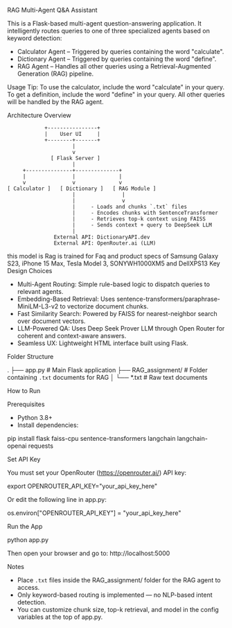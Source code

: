 
RAG Multi-Agent Q&A Assistant

This is a Flask-based multi-agent question-answering application. It intelligently routes queries to one of three specialized agents based on keyword detection:

-  Calculator Agent – Triggered by queries containing the word "calculate".
-  Dictionary Agent – Triggered by queries containing the word "define".
-  RAG Agent – Handles all other queries using a Retrieval-Augmented Generation (RAG) pipeline.

 Usage Tip:
To use the calculator, include the word "calculate" in your query.
To get a definition, include the word "define" in your query.
All other queries will be handled by the RAG agent.

 Architecture Overview

                +----------------+
                |    User UI     |
                +--------+-------+
                         |
                         v
                  [ Flask Server ]
                         |
         +---------------+--------------+
         |               |              |
         v               v              v
    [ Calculator ]   [ Dictionary ]   [ RAG Module ]
                         |               |
                         |               v
                         |     - Loads and chunks `.txt` files
                         |     - Encodes chunks with SentenceTransformer
                         |     - Retrieves top-k context using FAISS
                         |     - Sends context + query to DeepSeek LLM
                         |
                   External API: DictionaryAPI.dev
                   External API: OpenRouter.ai (LLM)

this model is Rag is trained for Faq and product specs of Samsung Galaxy S23, iPhone 15 Max, Tesla Model 3, SONYWH1000XM5 and DellXPS13 
 Key Design Choices

- Multi-Agent Routing: Simple rule-based logic to dispatch queries to relevant agents.
- Embedding-Based Retrieval: Uses sentence-transformers/paraphrase-MiniLM-L3-v2 to vectorize document chunks.
- Fast Similarity Search: Powered by FAISS for nearest-neighbor search over document vectors.
- LLM-Powered QA: Uses Deep Seek Prover LLM through Open Router for coherent and context-aware answers.
- Seamless UX: Lightweight HTML interface built using Flask.

Folder Structure

.
├── app.py                 # Main Flask application
├── RAG_assignment/        # Folder containing `.txt` documents for RAG
│   └── *.txt              # Raw text documents

 How to Run

 Prerequisites

- Python 3.8+
- Install dependencies:

pip install flask faiss-cpu sentence-transformers langchain langchain-openai requests

 Set API Key

You must set your OpenRouter (https://openrouter.ai/) API key:

export OPENROUTER_API_KEY="your_api_key_here"

Or edit the following line in app.py:

os.environ["OPENROUTER_API_KEY"] = "your_api_key_here"

 Run the App

python app.py

Then open your browser and go to: http://localhost:5000

 Notes

- Place `.txt` files inside the RAG_assignment/ folder for the RAG agent to access.
- Only keyword-based routing is implemented — no NLP-based intent detection.
- You can customize chunk size, top-k retrieval, and model in the config variables at the top of app.py.


